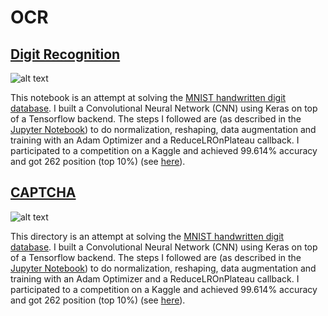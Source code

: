 # OCR

## [Digit Recognition](https://github.com/Fournierp/OCR/tree/master/Digit%20Recognition)

![alt text](https://upload.wikimedia.org/wikipedia/commons/thumb/2/27/MnistExamples.png/220px-MnistExamples.png)

This notebook is an attempt at solving the [MNIST handwritten digit database](http://yann.lecun.com/exdb/mnist/). I built a Convolutional Neural Network (CNN) using Keras on top of a Tensorflow backend. The steps I followed are (as described in the [Jupyter Notebook](https://github.com/Fournierp/OCR/tree/master/Digit%20Recognition/Digit%20Recognition.ipynb)) to do normalization, reshaping, data augmentation and training with an Adam Optimizer and a ReduceLROnPlateau callback. I participated to a competition on a Kaggle and achieved 99.614% accuracy and got 262 position (top 10%) (see [here](https://www.kaggle.com/c/digit-recognizer)).

## [CAPTCHA](https://github.com/Fournierp/OCR/tree/master/Word%20Recognition)

![alt text](https://github.com/Fournierp/OCR/tree/master/Word%20Recognition/samples/2b827.png)

This directory is an attempt at solving the [MNIST handwritten digit database](https://en.wikipedia.org/wiki/CAPTCHA). I built a Convolutional Neural Network (CNN) using Keras on top of a Tensorflow backend. The steps I followed are (as described in the [Jupyter Notebook](https://github.com/Fournierp/OCR/tree/master/Digit%20Recognition/Digit%20Recognition.ipynb)) to do normalization, reshaping, data augmentation and training with an Adam Optimizer and a ReduceLROnPlateau callback. I participated to a competition on a Kaggle and achieved 99.614% accuracy and got 262 position (top 10%) (see [here](https://www.kaggle.com/c/digit-recognizer)).
